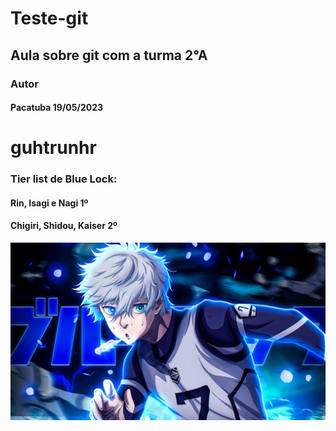 # Teste-git
## Aula sobre git com a turma 2°A
### Autor
#### Pacatuba 19/05/2023
# guhtrunhr

### Tier list de Blue Lock:
#### Rin, Isagi e Nagi 1º
#### Chigiri, Shidou, Kaiser 2º

![Nagi](nagi.jpg)